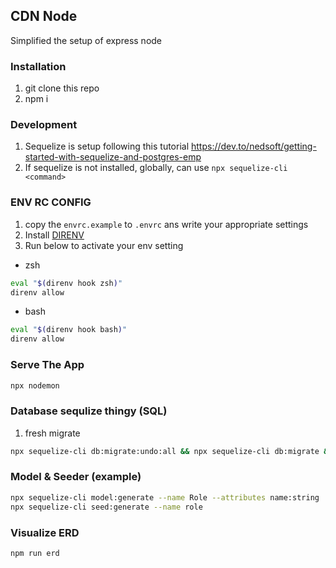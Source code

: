## CDN Node

Simplified the setup of express node

### Installation

1. git clone this repo
2. npm i

### Development

1. Sequelize is setup following this tutorial https://dev.to/nedsoft/getting-started-with-sequelize-and-postgres-emp
1. If sequelize is not installed, globally, can use `npx sequelize-cli <command>`

### ENV RC CONFIG

1. copy the `envrc.example` to `.envrc` ans write your appropriate settings
2. Install [DIRENV](https://direnv.net/docs/installation.html)
3. Run below to activate your env setting

- zsh

```zsh
eval "$(direnv hook zsh)"
direnv allow
```

- bash

```bash
eval "$(direnv hook bash)"
direnv allow
```

### Serve The App

```zsh
npx nodemon
```

### Database sequlize thingy (SQL)

1. fresh migrate

```zsh
npx sequelize-cli db:migrate:undo:all && npx sequelize-cli db:migrate && npx sequelize-cli db:seed:all
```

### Model & Seeder (example)

```zsh
npx sequelize-cli model:generate --name Role --attributes name:string
npx sequelize-cli seed:generate --name role
```

### Visualize ERD

```zsh
npm run erd
```
